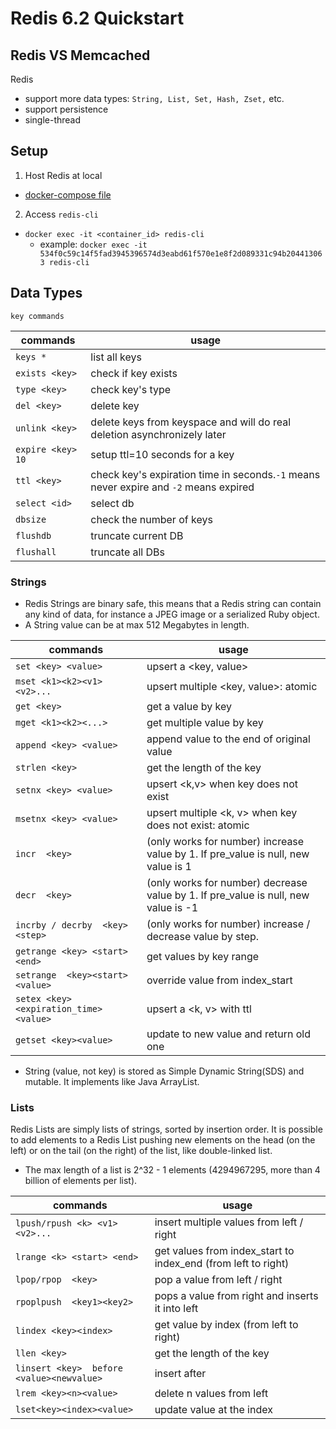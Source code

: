 # Redis 6.2 Quickstart

## Redis VS Memcached

Redis

* support more data types: `String, List, Set, Hash, Zset,` etc.
* support persistence
* single-thread

## Setup

1. Host Redis at local

* [docker-compose file](redis-6.2/docker-compose.yml)

2. Access `redis-cli`

* `docker exec -it <container_id> redis-cli`
  * example: `docker exec -it 534f0c59c14f5fad3945396574d3eabd61f570e1e8f2d089331c94b204413063 redis-cli`

## Data Types

`key commands`

| commands          | usage                                                                                 |
|-------------------|---------------------------------------------------------------------------------------|
| `keys * `         | list all keys                                                                         |
| `exists <key>`    | check if key exists                                                                   |
| `type <key>`      | check key's type                                                                      |
| `del <key>`       | delete key                                                                            |
| `unlink <key>`    | delete keys from keyspace and will do real deletion asynchronizely later              |
| `expire <key> 10` | setup ttl=10 seconds for a key                                                        |
| `ttl <key>`       | check key's expiration time in seconds.`-1` means never expire and `-2` means expired |
| `select <id>`     | select db                                                                             |
| `dbsize`          | check the number of keys                                                              |
| `flushdb`         | truncate current DB                                                                   |
| `flushall`        | truncate all DBs                                                                      |


### Strings
* Redis Strings are binary safe, this means that a Redis string can contain any kind of data, for instance a JPEG image or 
a serialized Ruby object. 
* A String value can be at max 512 Megabytes in length.

| commands                              | usage                                                                              |
|---------------------------------------|------------------------------------------------------------------------------------|
| `set <key> <value>`                   | upsert a <key, value>                                                              |
| `mset <k1><k2><v1><v2>...`            | upsert multiple <key, value>: atomic                                               |
| `get <key>`                           | get a value by key                                                                 |         
| `mget <k1><k2><...>`                  | get multiple value by key                                                          |         
| `append <key> <value>`                | append value to the end of original value                                          |
| `strlen <key>`                        | get the length of the key                                                          |
| `setnx <key> <value>`                 | upsert <k,v> when key does not exist                                               |
| `msetnx <key> <value>`                | upsert multiple <k, v> when key does not exist: atomic                             |
| `incr  <key>`                         | (only works for number) increase value by 1. If pre_value is null, new value is 1  |
| `decr  <key>`                         | (only works for number) decrease value by 1. If pre_value is null, new value is -1 |
| `incrby / decrby  <key><step>`        | (only works for number) increase / decrease value by step.                         |
| `getrange <key> <start><end>`         | get values by key range                                                            |
| `setrange  <key><start><value>`       | override value from index_start                                                    |
| `setex <key><expiration_time><value>` | upsert a <k, v> with ttl                                                           |
| `getset <key><value>`                 | update <k> to new value and return old one                                         |


* String (value, not key) is stored as Simple Dynamic String(SDS) and mutable. It implements like Java ArrayList.


### Lists
Redis Lists are simply lists of strings, sorted by insertion order. It is possible to add elements to a Redis List 
pushing new elements on the head (on the left) or on the tail (on the right) of the list, like double-linked list.

* The max length of a list is 2^32 - 1 elements (4294967295, more than 4 billion of elements per list).


| commands                                  | usage                                                          |
|-------------------------------------------|----------------------------------------------------------------|
| `lpush/rpush <k> <v1><v2>...`             | insert multiple values from left / right                       |
| `lrange <k> <start> <end>`                | get values from index_start to index_end (from left to right)  |
| `lpop/rpop  <key>`                        | pop a value from left / right                                  |
| `rpoplpush  <key1><key2>`                 | <key1> pops a value from right and inserts it into <key2> left |
| `lindex <key><index>`                     | get value by index (from left to right)                        |
| `llen <key>`                              | get the length of the key                                      |
| `linsert <key>  before <value><newvalue>` | insert <newvalue> after <value>                                |                                                               
| `lrem <key><n><value>`                    | delete n values from left                                      |                                                               
| `lset<key><index><value>`                 | update value at the index                                      |                                                               























